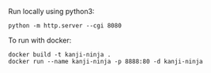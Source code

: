 Run locally using python3:
```shell
python -m http.server --cgi 8080
```

To run with docker:
```shell
docker build -t kanji-ninja .   
docker run --name kanji-ninja -p 8888:80 -d kanji-ninja
```